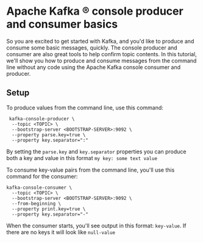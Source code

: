 #  Apache Kafka &reg; console producer and consumer basics

So you are excited to get started with Kafka, and you'd like to produce and consume some basic messages, quickly. The console producer and consumer are also great tools to help confirm topic contents.
In this tutorial, we'll show you how to produce and consume messages from the command line without any code using the Apache Kafka console consumer and producer.

## Setup

To produce values from the command line, use this command:

```commandline
 kafka-console-producer \
  --topic <TOPIC> \
  --bootstrap-server <BOOTSTRAP-SERVER>:9092 \
  --property parse.key=true \
  --property key.separator=":"
```

By setting the `parse.key` and `key.separator` properties you can produce both a key and value in this format `my key: some text value`

To consume key-value pairs from the command line, you'll use this command for the consumer:

```commandline
kafka-console-consumer \
  --topic <TOPIC> \
  --bootstrap-server <BOOTSTRAP-SERVER>:9092 \
  --from-beginning \
  --property print.key=true \
  --property key.separator="-"
```

When the consumer starts, you'll see output in this format:  `key-value`.  If there are no keys it will look like `null-value`